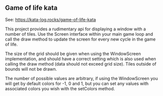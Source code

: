 ## Game of life kata

See: https://kata-log.rocks/game-of-life-kata

This project provides a rudimentary api for displaying a window with a number of tiles. Use the Screen interface within
your main game loop and call the draw method to update the screen for every new cycle in the game of life.

The size of the grid should be given when using the WindowScreen implementation, and should have a correct setting which is also used when calling the draw method (data should not exceed grid size). Tiles outside of bounds will not be drawn.

The number of possible values are arbitrary, if using the WindowScreen you will get by default colors for -1, 0 and 1, but you can set any values with associated colors you wish with the setColors method.